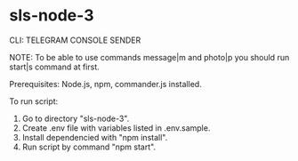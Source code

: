 # sls-node-3
CLI: TELEGRAM CONSOLE SENDER

NOTE: To be able to use commands message|m and photo|p you should run start|s command at first.

Prerequisites: Node.js, npm, commander.js installed.

To run script:

1. Go to directory "sls-node-3".
2. Create .env file with variables listed in .env.sample.
3. Install dependencied with "npm install".
4. Run script by command "npm start".
